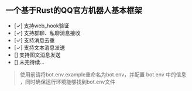 ## 一个基于Rust的QQ官方机器人基本框架
- [✓] 支持web_hook验证
- [✓] 支持群聊、私聊消息接收
- [✓] 支持消息去重
- [✓] 支持文本消息发送
- [] 支持图文消息发送
- [] 未完待续...
> 使用前请将bot.env.example重命名为bot.env，并配置 bot.env 中的信息 ，同时确保运行环境能够找到bot.env文件